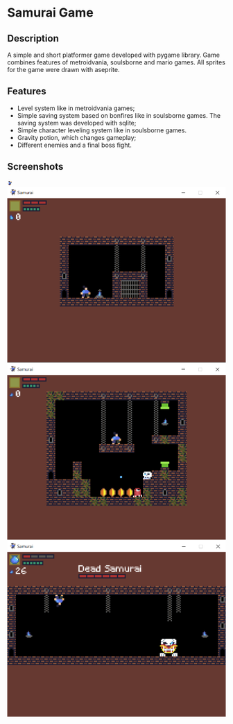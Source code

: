 # Samurai Game
## Description
A simple and short platformer game developed with pygame library. Game combines features of metroidvania, soulsborne and mario games. All sprites for the game were drawn with aseprite.
## Features
* Level system like in metroidvania games;
* Simple saving system based on bonfires like in soulsborne games. The saving system was developed with sqlite;
* Simple character leveling system like in soulsborne games. 
* Gravity potion, which changes gameplay;
* Different enemies and a final boss fight.
## Screenshots
![](game_core/sprites/player/jump/samurai_jump.png)
![](screenshots/prison_cage_level.png)
![](screenshots/sewer_enter_level.png)
![](screenshots/boss_fight_level.png)
